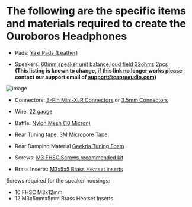 # The following are the specific items and materials required to create the Ouroboros Headphones

* Pads: [Yaxi Pads (Leather)](https://www.amazon.com/dp/B07G5B257L)

* Speakers: [60mm speaker unit balance,loud field 32ohms 2pcs](https://www.aliexpress.us/item/3256804580176672.html?)
<br />**(This listing is known to change, if this link no longer works please contact our support email of support@capraaudio.com)**<br />

![image](https://github.com/CapraAudio/Ouroboros/assets/122894651/b80aa3d7-c9ff-4767-9533-78dfbd948aec)

* Connectors: [3-Pin Mini-XLR Connectors](https://www.amazon.com/dp/B07GTDWNM4) or [3.5mm Connectors](https://www.amazon.com/gp/product/B07MN1RK7F)

* Wire: [22 gauge](https://www.amazon.com/dp/B077XBWX8V)

* Baffle: [Nylon Mesh (10 Micron)](https://www.amazon.com/gp/product/B08X23FN6R)

* Rear Tuning tape: [3M Micropore Tape](https://www.amazon.com/dp/B000O62TK4?)

* Rear Damping Material [Geekria Tuning Foam](https://www.amazon.com/dp/B07WN8SWHR/)

* Screws: [M3 FHSC Screws recommended kit](https://www.amazon.com/gp/product/B086MC31JT)

* Brass Inserts: [M3x5x5 Brass Heatset inserts](https://www.amazon.com/dp/B08BCRZZS3)

Screws required for the speaker housings:

* 10 FHSC M3x12mm
* 12 M3x5mmx5mm Brass Heatset Inserts
